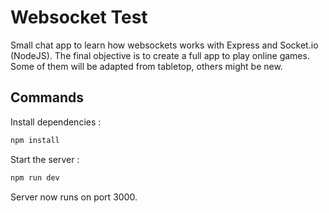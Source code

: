 # Websocket Test
Small chat app to learn how websockets works with Express and Socket.io (NodeJS). The final objective is to create a full app to play online games. Some of them will be adapted from tabletop, others might be new.

## Commands
Install dependencies :
```bash
npm install
```

Start the server :
```bash
npm run dev
```
Server now runs on port 3000.
